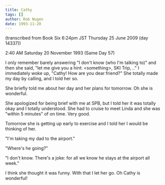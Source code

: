 ```yaml
---
title: Cathy
tags: []
author: Rob Nugen
date: 1993-11-20
---
```


<!-- tags: -->
<!-- events: -->
<!-- people: Christine, Maggie -->
<!-- locations: Univeristy of Houston -->
<!-- locations: West Gray #3 -->
<p class="note">(transcribed from Book Six 6:24pm JST Thursday 25 June 2009 (day 14337))</p>

<p class="date">2:40 AM Saturday 20 November 1993 (Same Day 57)</p>

<p>I only remember barely answering &quot;I don't know (who I'm talking to)&quot; and then she
said, &quot;let me give you a hint: &lt;something&gt;, SKI Trip, ..&quot; I immediately woke up,
&quot;Cathy! How are you dear friend?&quot; She totally made my day by calling, and I told her
so.</p>

<p>She briefly told me about her day and her plans for tomorrow.  Oh she is wonderful.</p>

<p>She apologized for being brief with me at SPB, but I told her it was totally okay and I totally
understood.  She had to cruise to meet Linda and she was &quot;within 5 minutes&quot; of on time.
Very good.</p>

<p>Tomorrow she is getting up early to exercise and I told her I would be thinking of her.</p>

<p>&quot;I'm taking my dad to the airport.&quot;</p>

<p>&quot;Where's he going?&quot;</p>

<p>&quot;I don't know.  There's a joke: for all we know he stays at the airport all week.&quot;</p>

<p>I think she thought it was funny.  With that I let her go.  Oh Cathy is wonderful!</p>
